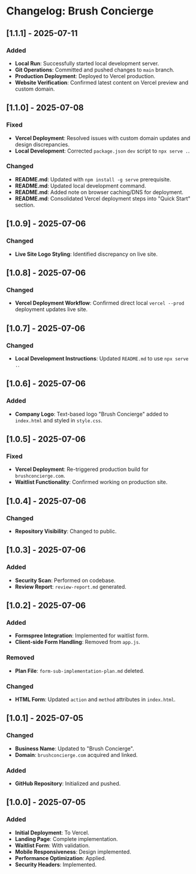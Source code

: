 # Changelog: Brush Concierge

## [1.1.1] - 2025-07-11
### Added
- **Local Run**: Successfully started local development server.
- **Git Operations**: Committed and pushed changes to `main` branch.
- **Production Deployment**: Deployed to Vercel production.
- **Website Verification**: Confirmed latest content on Vercel preview and custom domain.

## [1.1.0] - 2025-07-08
### Fixed
- **Vercel Deployment**: Resolved issues with custom domain updates and design discrepancies.
- **Local Development**: Corrected `package.json` `dev` script to `npx serve .`.

### Changed
- **README.md**: Updated with `npm install -g serve` prerequisite.
- **README.md**: Updated local development command.
- **README.md**: Added note on browser caching/DNS for deployment.
- **README.md**: Consolidated Vercel deployment steps into "Quick Start" section.

## [1.0.9] - 2025-07-06
### Changed
- **Live Site Logo Styling**: Identified discrepancy on live site.

## [1.0.8] - 2025-07-06
### Changed
- **Vercel Deployment Workflow**: Confirmed direct local `vercel --prod` deployment updates live site.

## [1.0.7] - 2025-07-06
### Changed
- **Local Development Instructions**: Updated `README.md` to use `npx serve .`.

## [1.0.6] - 2025-07-06
### Added
- **Company Logo**: Text-based logo "Brush Concierge" added to `index.html` and styled in `style.css`.

## [1.0.5] - 2025-07-06
### Fixed
- **Vercel Deployment**: Re-triggered production build for `brushconcierge.com`.
- **Waitlist Functionality**: Confirmed working on production site.

## [1.0.4] - 2025-07-06
### Changed
- **Repository Visibility**: Changed to public.

## [1.0.3] - 2025-07-06
### Added
- **Security Scan**: Performed on codebase.
- **Review Report**: `review-report.md` generated.

## [1.0.2] - 2025-07-06
### Added
- **Formspree Integration**: Implemented for waitlist form.
- **Client-side Form Handling**: Removed from `app.js`.

### Removed
- **Plan File**: `form-sub-implementation-plan.md` deleted.

### Changed
- **HTML Form**: Updated `action` and `method` attributes in `index.html`.

## [1.0.1] - 2025-07-05
### Changed
- **Business Name**: Updated to "Brush Concierge".
- **Domain**: `brushconcierge.com` acquired and linked.

### Added
- **GitHub Repository**: Initialized and pushed.

## [1.0.0] - 2025-07-05
### Added
- **Initial Deployment**: To Vercel.
- **Landing Page**: Complete implementation.
- **Waitlist Form**: With validation.
- **Mobile Responsiveness**: Design implemented.
- **Performance Optimization**: Applied.
- **Security Headers**: Implemented.

